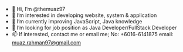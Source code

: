 - 👋 Hi, I’m @themuaz97
- 👀 I’m interested in developing website, system & application
- 🌱 I’m currently improving JavaScript, Java knowledge
- 💞️ I’m looking for job position as Java Developer/FullStack Developer
- 📫 If interested, contact me or email me;
  No: +6016-6141875
  email: muaz.rahman97@gmail.com

<!---
themuaz97/themuaz97 is a ✨ special ✨ repository because its `README.md` (this file) appears on your GitHub profile.
You can click the Preview link to take a look at your changes.
--->
